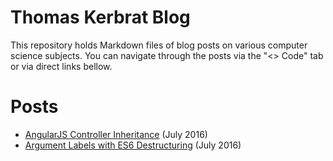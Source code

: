 # Thomas Kerbrat Blog

This repository holds Markdown files of blog posts on various computer science subjects.
You can navigate through the posts via the "<> Code" tab or via direct links bellow.



# Posts

- [AngularJS Controller Inheritance](2016/07/angularjs_controller_inheritance.md) (July 2016)
- [Argument Labels with ES6 Destructuring](2016/07/argument_labels_with_es6_destructuring.markdown) (July 2016)
